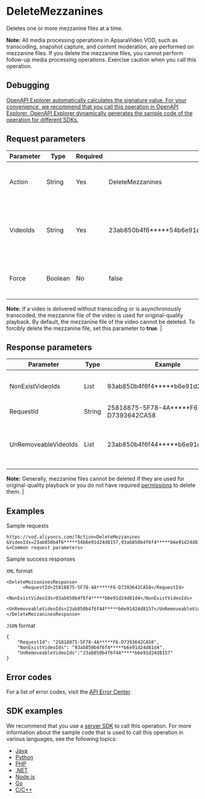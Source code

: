 # DeleteMezzanines

Deletes one or more mezzanine files at a time.

**Note:** All media processing operations in ApsaraVideo VOD, such as transcoding, snapshot capture, and content moderation, are performed on mezzanine files. If you delete the mezzanine files, you cannot perform follow-up media processing operations. Exercise caution when you call this operation.

## Debugging

[OpenAPI Explorer automatically calculates the signature value. For your convenience, we recommend that you call this operation in OpenAPI Explorer. OpenAPI Explorer dynamically generates the sample code of the operation for different SDKs.](https://api.aliyun.com/#product=vod&api=DeleteMezzanines&type=RPC&version=2017-03-21)

## Request parameters

|Parameter|Type|Required|Example|Description|
|---------|----|--------|-------|-----------|
|Action|String|Yes|DeleteMezzanines|The operation that you want to perform. Set the value to **DeleteMezzanines**. |
|VideoIds|String|Yes|23ab850b4f6\*\*\*\*\*54b6e91d24d8157,93ab850b4f6f4\*\*\*\*\*b6e91d24d81d4|The list of video IDs. A maximum of 20 video IDs can be specified at a time. Separate multiple IDs with commas \(,\). |
|Force|Boolean|No|false|Specifies whether to forcibly delete the mezzanine file. Default value: **false**.

 **Note:** If a video is delivered without transcoding or is asynchronously transcoded, the mezzanine file of the video is used for original-quality playback. By default, the mezzanine file of the video cannot be deleted. To forcibly delete the mezzanine file, set this parameter to **true**. |

## Response parameters

|Parameter|Type|Example|Description|
|---------|----|-------|-----------|
|NonExistVideoIds|List|93ab850b4f6f4\*\*\*\*\*b6e91d24d81d4|The IDs of the videos that do not exist. |
|RequestId|String|25818875-5F78-4A\*\*\*\*\*F6-D7393642CA58|The ID of the request. |
|UnRemoveableVideoIds|List|23ab850b4f6f44\*\*\*\*\*b6e91d24d8157|The IDs of the videos whose mezzanine files cannot be deleted.

 **Note:** Generally, mezzanine files cannot be deleted if they are used for original-quality playback or you do not have required [permissions](~~113600~~) to delete them. |

## Examples

Sample requests

```
https://vod.aliyuncs.com/?Action=DeleteMezzanines
&VideoIds=23ab850b4f6*****54b6e91d24d8157,93ab850b4f6f4*****b6e91d24d81d4
&<Common request parameters>
```

Sample success responses

`XML` format

```
<DeleteMezzaninesResponse>
      <RequestId>25818875-5F78-4A*****F6-D7393642CA58</RequestId>
      <NonExistVideoIds>93ab850b4f6f4*****b6e91d24d81d4</NonExistVideoIds>
      <UnRemoveableVideoIds>23ab850b4f6f44*****b6e91d24d8157</UnRemoveableVideoIds>
</DeleteMezzaninesResponse>
```

`JSON` format

```
{
    "RequestId": "25818875-5F78-4A*****F6-D7393642CA58",
    "NonExistVideoIds": "93ab850b4f6f4*****b6e91d24d81d4",
    "UnRemoveableVideoIds":"23ab850b4f6f44*****b6e91d24d8157"
}
```

## Error codes

For a list of error codes, visit the [API Error Center](https://error-center.alibabacloud.com/status/product/vod).

## SDK examples

We recommend that you use a [server SDK](~~101789~~) to call this operation. For more information about the sample code that is used to call this operation in various languages, see the following topics:

-   [Java](~~61063~~)
-   [Python](~~61054~~)
-   [PHP](~~61069~~)
-   [.NET](~~84750~~)
-   [Node.js](~~101396~~)
-   [Go](~~101411~~)
-   [C/C++](~~101261~~)

